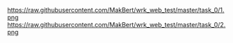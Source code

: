 https://raw.githubusercontent.com/MakBert/wrk_web_test/master/task_0/1.png
https://raw.githubusercontent.com/MakBert/wrk_web_test/master/task_0/2.png
